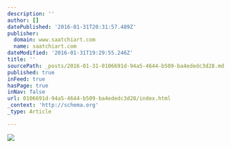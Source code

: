 ```yaml
---
description: ''
author: []
datePublished: '2016-01-31T20:31:57.489Z'
publisher:
  domain: www.saatchiart.com
  name: saatchiart.com
dateModified: '2016-01-31T19:29:55.246Z'
title: ''
sourcePath: _posts/2016-01-31-0106691d-94a5-4644-b509-ba4ededc3d28.md
published: true
inFeed: true
hasPage: true
inNav: false
url: 0106691d-94a5-4644-b509-ba4ededc3d28/index.html
_context: 'http://schema.org'
_type: Article

---
```

![](http://saimg-a.akamaihd.net/saatchi/663720/art/3001109/2071002-UCCACPOA-7.jpg)